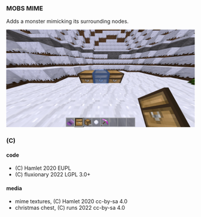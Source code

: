 ### MOBS MIME

Adds a monster mimicking its surrounding nodes.

![Mime's screenshot](screenshot.png)

### (C)

#### code
* (C) Hamlet 2020 EUPL
* (C) fluxionary 2022 LGPL 3.0+

#### media
* mime textures, (C) Hamlet 2020 cc-by-sa 4.0
* christmas chest, (C) runs 2022  cc-by-sa 4.0
